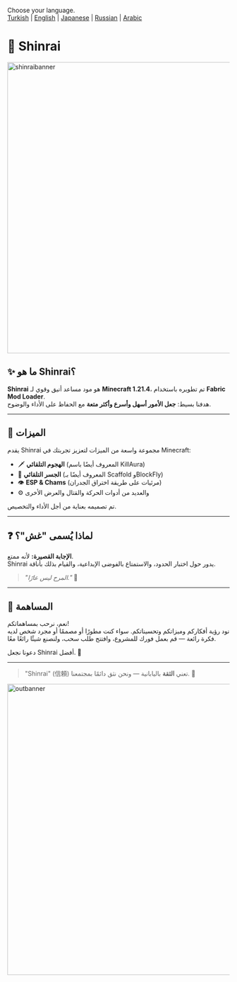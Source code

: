 Choose your language.  
[Turkish](README.tr.md) | [English](README.md) | [Japanese](README.jp.md) | [Russian](README.ru.md) | [Arabic](README.ar.md)

# 🍁 Shinrai
<img width="1920" height="658" alt="shinraibanner" src="https://github.com/user-attachments/assets/6c637b2d-b035-4f3e-a7ae-ca0ff3f2202a" />

## ✨ ما هو Shinrai؟

**Shinrai** هو مود مساعد أنيق وقوي لـ **Minecraft 1.21.4**، تم تطويره باستخدام **Fabric Mod Loader**.  
هدفنا بسيط: **جعل الأمور أسهل وأسرع وأكثر متعة** مع الحفاظ على الأداء والوضوح.

---

## 🔴 الميزات

يقدم Shinrai مجموعة واسعة من الميزات لتعزيز تجربتك في Minecraft:

- 🗡️ **الهجوم التلقائي** (المعروف أيضًا باسم KillAura)  
- 🧱 **الجسر التلقائي** (المعروف أيضًا بـ Scaffold وBlockFly)  
- 👁️ **ESP & Chams** (مرئيات على طريقة اختراق الجدران)  
- ⚙️ والعديد من أدوات الحركة والقتال والعرض الأخرى

تم تصميمه بعناية من أجل الأداء والتخصيص.

---

## ❓ لماذا يُسمى "غش"؟

**الإجابة القصيرة:** لأنه ممتع.  
Shinrai يدور حول اختبار الحدود، والاستمتاع بالفوضى الإبداعية، والقيام بذلك بأناقة.

> _"المرح ليس عارًا."_ 🥋

---

## 🤝 المساهمة

نعم، نرحب بمساهماتكم!  
نود رؤية أفكاركم وميزاتكم وتحسيناتكم. سواء كنت مطورًا أو مصممًا أو مجرد شخص لديه فكرة رائعة — قم بعمل فورك للمشروع، وافتتح طلب سحب، ولنصنع شيئًا رائعًا معًا.

دعونا نجعل Shinrai أفضل. 🍁

---

> "Shinrai" (信頼) تعني **الثقة** باليابانية — ونحن نثق دائمًا بمجتمعنا. 💖

<img width="1920" height="658" alt="outbanner" src="https://github.com/user-attachments/assets/3d1279f7-05b1-41c0-853a-6eac7802c03f" />
